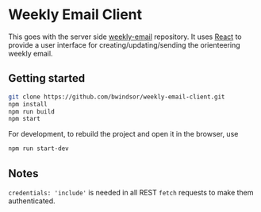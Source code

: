 # Weekly Email Client
This goes with the server side [weekly-email](https://github.com/bwindsor/weekly-email) repository. It uses [React](https://facebook.github.io/react/) to provide a user interface for creating/updating/sending the orienteering weekly email.

## Getting started
```sh
git clone https://github.com/bwindsor/weekly-email-client.git
npm install
npm run build
npm start
```
For development, to rebuild the project and open it in the browser, use
```sh
npm run start-dev
``` 

## Notes
`credentials: 'include'` is needed in all REST `fetch` requests to make them authenticated.